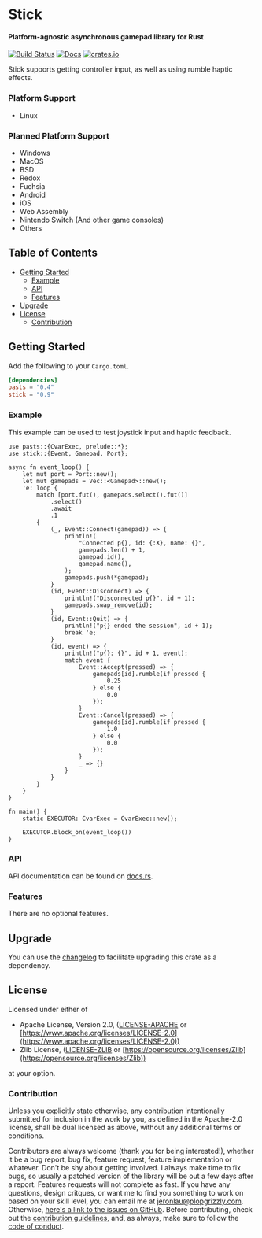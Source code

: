 # Stick

#### Platform-agnostic asynchronous gamepad library for Rust

[![Build Status](https://api.travis-ci.org/libcala/stick.svg?branch=master)](https://travis-ci.org/libcala/stick)
[![Docs](https://docs.rs/stick/badge.svg)](https://docs.rs/stick)
[![crates.io](https://img.shields.io/crates/v/stick.svg)](https://crates.io/crates/stick)

Stick supports getting controller input, as well as using rumble haptic effects.

### Platform Support
- Linux

### Planned Platform Support
- Windows
- MacOS
- BSD
- Redox
- Fuchsia
- Android
- iOS
- Web Assembly
- Nintendo Switch (And other game consoles)
- Others

## Table of Contents
- [Getting Started](#getting-started)
   - [Example](#example)
   - [API](#api)
   - [Features](#features)
- [Upgrade](#upgrade)
- [License](#license)
   - [Contribution](#contribution)


## Getting Started
Add the following to your `Cargo.toml`.

```toml
[dependencies]
pasts = "0.4"
stick = "0.9"
```

### Example
This example can be used to test joystick input and haptic feedback.

```rust,no_run
use pasts::{CvarExec, prelude::*};
use stick::{Event, Gamepad, Port};

async fn event_loop() {
    let mut port = Port::new();
    let mut gamepads = Vec::<Gamepad>::new();
    'e: loop {
        match [port.fut(), gamepads.select().fut()]
            .select()
            .await
            .1
        {
            (_, Event::Connect(gamepad)) => {
                println!(
                    "Connected p{}, id: {:X}, name: {}",
                    gamepads.len() + 1,
                    gamepad.id(),
                    gamepad.name(),
                );
                gamepads.push(*gamepad);
            }
            (id, Event::Disconnect) => {
                println!("Disconnected p{}", id + 1);
                gamepads.swap_remove(id);
            }
            (id, Event::Quit) => {
                println!("p{} ended the session", id + 1);
                break 'e;
            }
            (id, event) => {
                println!("p{}: {}", id + 1, event);
                match event {
                    Event::Accept(pressed) => {
                        gamepads[id].rumble(if pressed {
                            0.25
                        } else {
                            0.0
                        });
                    }
                    Event::Cancel(pressed) => {
                        gamepads[id].rumble(if pressed {
                            1.0
                        } else {
                            0.0
                        });
                    }
                    _ => {}
                }
            }
        }
    }
}

fn main() {
    static EXECUTOR: CvarExec = CvarExec::new();

    EXECUTOR.block_on(event_loop())
}
```

### API
API documentation can be found on [docs.rs](https://docs.rs/stick).

### Features
There are no optional features.

## Upgrade
You can use the
[changelog](https://github.com/libcala/stick/blob/master/CHANGELOG.md)
to facilitate upgrading this crate as a dependency.

## License
Licensed under either of
 - Apache License, Version 2.0,
   ([LICENSE-APACHE](https://github.com/libcala/stick/blob/master/LICENSE-APACHE) or
   [https://www.apache.org/licenses/LICENSE-2.0](https://www.apache.org/licenses/LICENSE-2.0))
 - Zlib License,
   ([LICENSE-ZLIB](https://github.com/libcala/stick/blob/master/LICENSE-ZLIB) or
   [https://opensource.org/licenses/Zlib](https://opensource.org/licenses/Zlib))

at your option.

### Contribution
Unless you explicitly state otherwise, any contribution intentionally submitted
for inclusion in the work by you, as defined in the Apache-2.0 license, shall be
dual licensed as above, without any additional terms or conditions.

Contributors are always welcome (thank you for being interested!), whether it
be a bug report, bug fix, feature request, feature implementation or whatever.
Don't be shy about getting involved.  I always make time to fix bugs, so usually
a patched version of the library will be out a few days after a report.
Features requests will not complete as fast.  If you have any questions, design
critques, or want me to find you something to work on based on your skill level,
you can email me at [jeronlau@plopgrizzly.com](mailto:jeronlau@plopgrizzly.com).
Otherwise,
[here's a link to the issues on GitHub](https://github.com/libcala/stick/issues).
Before contributing, check out the
[contribution guidelines](https://github.com/libcala/stick/blob/master/CONTRIBUTING.md),
and, as always, make sure to follow the
[code of conduct](https://github.com/libcala/stick/blob/master/CODE_OF_CONDUCT.md).
